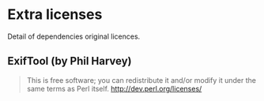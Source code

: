 # Extra licenses

Detail of dependencies original licences.

## ExifTool (by Phil Harvey)

> This is free software; you can redistribute it and/or modify it under the same terms as Perl itself.
> http://dev.perl.org/licenses/
